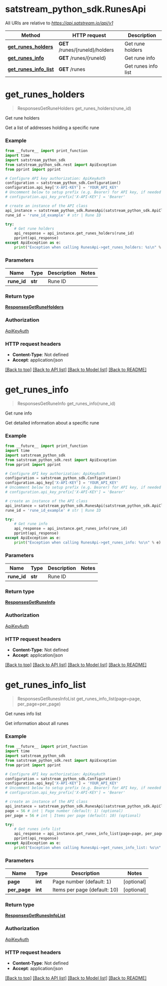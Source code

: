 # satstream_python_sdk.RunesApi

All URIs are relative to *https://api.satstream.io/api/v1*

Method | HTTP request | Description
------------- | ------------- | -------------
[**get_runes_holders**](RunesApi.md#get_runes_holders) | **GET** /runes/{runeId}/holders | Get rune holders
[**get_runes_info**](RunesApi.md#get_runes_info) | **GET** /runes/{runeId} | Get rune info
[**get_runes_info_list**](RunesApi.md#get_runes_info_list) | **GET** /runes | Get runes info list

# **get_runes_holders**
> ResponsesGetRuneHolders get_runes_holders(rune_id)

Get rune holders

Get a list of addresses holding a specific rune

### Example
```python
from __future__ import print_function
import time
import satstream_python_sdk
from satstream_python_sdk.rest import ApiException
from pprint import pprint

# Configure API key authorization: ApiKeyAuth
configuration = satstream_python_sdk.Configuration()
configuration.api_key['X-API-KEY'] = 'YOUR_API_KEY'
# Uncomment below to setup prefix (e.g. Bearer) for API key, if needed
# configuration.api_key_prefix['X-API-KEY'] = 'Bearer'

# create an instance of the API class
api_instance = satstream_python_sdk.RunesApi(satstream_python_sdk.ApiClient(configuration))
rune_id = 'rune_id_example' # str | Rune ID

try:
    # Get rune holders
    api_response = api_instance.get_runes_holders(rune_id)
    pprint(api_response)
except ApiException as e:
    print("Exception when calling RunesApi->get_runes_holders: %s\n" % e)
```

### Parameters

Name | Type | Description  | Notes
------------- | ------------- | ------------- | -------------
 **rune_id** | **str**| Rune ID | 

### Return type

[**ResponsesGetRuneHolders**](ResponsesGetRuneHolders.md)

### Authorization

[ApiKeyAuth](../README.md#ApiKeyAuth)

### HTTP request headers

 - **Content-Type**: Not defined
 - **Accept**: application/json

[[Back to top]](#) [[Back to API list]](../README.md#documentation-for-api-endpoints) [[Back to Model list]](../README.md#documentation-for-models) [[Back to README]](../README.md)

# **get_runes_info**
> ResponsesGetRuneInfo get_runes_info(rune_id)

Get rune info

Get detailed information about a specific rune

### Example
```python
from __future__ import print_function
import time
import satstream_python_sdk
from satstream_python_sdk.rest import ApiException
from pprint import pprint

# Configure API key authorization: ApiKeyAuth
configuration = satstream_python_sdk.Configuration()
configuration.api_key['X-API-KEY'] = 'YOUR_API_KEY'
# Uncomment below to setup prefix (e.g. Bearer) for API key, if needed
# configuration.api_key_prefix['X-API-KEY'] = 'Bearer'

# create an instance of the API class
api_instance = satstream_python_sdk.RunesApi(satstream_python_sdk.ApiClient(configuration))
rune_id = 'rune_id_example' # str | Rune ID

try:
    # Get rune info
    api_response = api_instance.get_runes_info(rune_id)
    pprint(api_response)
except ApiException as e:
    print("Exception when calling RunesApi->get_runes_info: %s\n" % e)
```

### Parameters

Name | Type | Description  | Notes
------------- | ------------- | ------------- | -------------
 **rune_id** | **str**| Rune ID | 

### Return type

[**ResponsesGetRuneInfo**](ResponsesGetRuneInfo.md)

### Authorization

[ApiKeyAuth](../README.md#ApiKeyAuth)

### HTTP request headers

 - **Content-Type**: Not defined
 - **Accept**: application/json

[[Back to top]](#) [[Back to API list]](../README.md#documentation-for-api-endpoints) [[Back to Model list]](../README.md#documentation-for-models) [[Back to README]](../README.md)

# **get_runes_info_list**
> ResponsesGetRunesInfoList get_runes_info_list(page=page, per_page=per_page)

Get runes info list

Get information about all runes

### Example
```python
from __future__ import print_function
import time
import satstream_python_sdk
from satstream_python_sdk.rest import ApiException
from pprint import pprint

# Configure API key authorization: ApiKeyAuth
configuration = satstream_python_sdk.Configuration()
configuration.api_key['X-API-KEY'] = 'YOUR_API_KEY'
# Uncomment below to setup prefix (e.g. Bearer) for API key, if needed
# configuration.api_key_prefix['X-API-KEY'] = 'Bearer'

# create an instance of the API class
api_instance = satstream_python_sdk.RunesApi(satstream_python_sdk.ApiClient(configuration))
page = 56 # int | Page number (default: 1) (optional)
per_page = 56 # int | Items per page (default: 10) (optional)

try:
    # Get runes info list
    api_response = api_instance.get_runes_info_list(page=page, per_page=per_page)
    pprint(api_response)
except ApiException as e:
    print("Exception when calling RunesApi->get_runes_info_list: %s\n" % e)
```

### Parameters

Name | Type | Description  | Notes
------------- | ------------- | ------------- | -------------
 **page** | **int**| Page number (default: 1) | [optional] 
 **per_page** | **int**| Items per page (default: 10) | [optional] 

### Return type

[**ResponsesGetRunesInfoList**](ResponsesGetRunesInfoList.md)

### Authorization

[ApiKeyAuth](../README.md#ApiKeyAuth)

### HTTP request headers

 - **Content-Type**: Not defined
 - **Accept**: application/json

[[Back to top]](#) [[Back to API list]](../README.md#documentation-for-api-endpoints) [[Back to Model list]](../README.md#documentation-for-models) [[Back to README]](../README.md)

